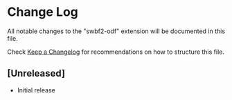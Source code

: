 # Change Log
All notable changes to the "swbf2-odf" extension will be documented in this file.

Check [Keep a Changelog](http://keepachangelog.com/) for recommendations on how to structure this file.

## [Unreleased]
- Initial release